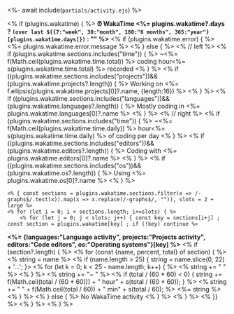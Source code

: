 <%- await include(`partials/activity.ejs`) %>

<% if (plugins.wakatime) { %>
**⏰ WakaTime <%= plugins.wakatime?.days ? `(over last ${{7:"week", 30:"month", 180:"6 months", 365:"year"}[plugins.wakatime.days]})` : "" %>**
  <% if (plugins.wakatime.error) { %>
    <%= plugins.wakatime.error.message %>
  <% } else { %>
    <% // left %>
    <% if (plugins.wakatime.sections.includes("time")) { %>
  ~<%= f(Math.ceil(plugins.wakatime.time.total)) %> coding hour<%= s(plugins.wakatime.time.total) %> recorded
    <% } %>
    <% if ((plugins.wakatime.sections.includes("projects"))&&(plugins.wakatime.projects?.length)) { %>
  Working on <%= f.ellipsis(plugins.wakatime.projects[0]?.name, {length:16}) %>
    <% } %>
    <% if ((plugins.wakatime.sections.includes("languages"))&&(plugins.wakatime.languages?.length)) { %>
  Mostly coding in <%= plugins.wakatime.languages[0]?.name %>
    <% } %>
    <% // right %>
    <% if (plugins.wakatime.sections.includes("time")) { %>
  ~<%= f(Math.ceil(plugins.wakatime.time.daily)) %> hour<%= s(plugins.wakatime.time.daily) %> of coding per day
    <% } %>
    <% if ((plugins.wakatime.sections.includes("editors"))&&(plugins.wakatime.editors?.length)) { %>
  Coding with <%= plugins.wakatime.editors[0]?.name %>
    <% } %>
    <% if ((plugins.wakatime.sections.includes("os"))&&(plugins.wakatime.os?.length)) { %>
  Using <%= plugins.wakatime.os[0]?.name %>
    <% } %>

    <% { const sections = plugins.wakatime.sections.filter(x => /-graphs$/.test(x)).map(x => x.replace(/-graphs$/, "")), slots = 2 + large %>
    <% for (let i = 0; i < sections.length; i+=slots) { %>
        <% for (let j = 0; j < slots; j++) { const key = sections[i+j] ; const section = plugins.wakatime[key] ; if (!key) continue %>
  **<%= {languages:"Language activity", projects:"Projects activity", editors:"Code editors", os:"Operating systems"}[key] %>**
          <% if (section?.length) { %>
            <% for (const {name, percent, total} of section) { %>
              <% string = name %>
              <% if (name.length > 25) { string = name.slice(0, 22) + '...'; }>
              <% for (let k = 0; k < 25 - name.length; k++) { %>
                <% string += " " %>
              <% } %>
              <% string += "~ " %>
              <% if (total / (60 * 60) < 0) { string += f(Math.ceil(total / (60 * 60))) + " hour" + s(total / (60 * 60)); } %>
              <% string += " " + f(Math.ceil(total / 60)) + " min" + s(total / 60); %>
  <%= string %>
            <% } %>
          <% } else { %>
            No WakaTime activity
          <% } %>
        <% } %>
    <% }} %>
  <% } %>
<% } %>